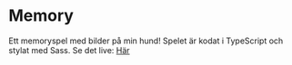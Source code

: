 # Memory
Ett memoryspel med bilder på min hund! Spelet är kodat i TypeScript och stylat med Sass. 
Se det live: <a href="https://felicianorman.github.io/memorygame/">Här</a>
